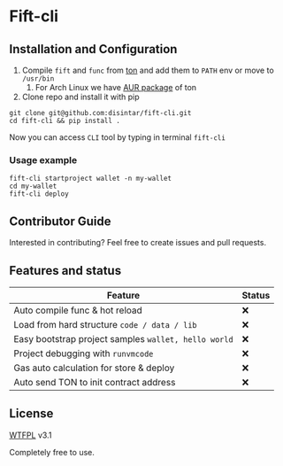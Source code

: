 # Fift-cli

## Installation and Configuration

1. Compile `fift` and `func` from [ton](https://github.com/newton-blockchain/ton) and add them to `PATH` env or move
   to `/usr/bin`
    1. For Arch Linux we have [AUR package](https://aur.archlinux.org/packages/ton-git/) of ton
2. Clone repo and install it with pip

```
git clone git@github.com:disintar/fift-cli.git
cd fift-cli && pip install .
```

Now you can access `CLI` tool by typing in terminal `fift-cli`

### Usage example

```
fift-cli startproject wallet -n my-wallet
cd my-wallet
fift-cli deploy
```

## Contributor Guide

Interested in contributing? Feel free to create issues and pull requests.

## Features and status

| Feature                                              | Status |
|------------------------------------------------------|--------|
| Auto compile func & hot reload                       | ❌      |
| Load from hard structure `code / data / lib`         | ❌      |
| Easy bootstrap project samples `wallet, hello world` | ❌      |
| Project debugging with `runvmcode`                   | ❌      |
| Gas auto calculation for store & deploy              | ❌      |
| Auto send TON to init contract address               | ❌      |

## License

[WTFPL](https://github.com/dtf0/wtfpl) v3.1

Completely free to use.
